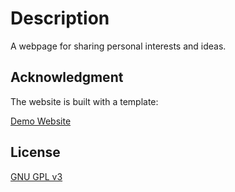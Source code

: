 # Description

A webpage for sharing personal interests and ideas.

## Acknowledgment
The website is built with a template:

[Demo Website](http://ankitsultana.com/researcher)


## License

[GNU GPL v3](https://github.com/bk2dcradle/researcher/blob/gh-pages/LICENSE)
